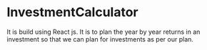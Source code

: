 # InvestmentCalculator
It is build using React js. It is to plan the year by year returns in an investment so that we can plan for investments as per our plan.

